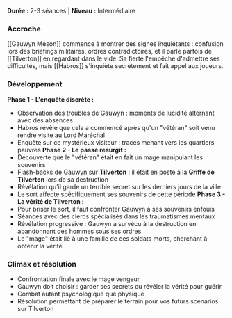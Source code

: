 **Durée :** 2-3 séances | **Niveau :** Intermédiaire
### Accroche

[[Gauwyn Meson]] commence à montrer des signes inquiétants : confusion lors des briefings militaires, ordres contradictoires, et il parle parfois de [[Tilverton]] en regardant dans le vide. Sa fierté l'empêche d'admettre ses difficultés, mais [[Habros]] s'inquiète secrètement et fait appel aux joueurs.
### Développement
**Phase 1 - L'enquête discrète :**
- Observation des troubles de Gauwyn : moments de lucidité alternant avec des absences
- Habros révèle que cela a commencé après qu'un "vétéran" soit venu rendre visite au Lord Maréchal
- Enquête sur ce mystérieux visiteur : traces menant vers les quartiers pauvres
**Phase 2 - Le passé resurgit :**
- Découverte que le "vétéran" était en fait un mage manipulant les souvenirs
- Flash-backs de Gauwyn sur **Tilverton** : il était en poste à la **Griffe de Tilverton** lors de sa destruction
- Révélation qu'il garde un terrible secret sur les derniers jours de la ville
- Le sort affecte spécifiquement ses souvenirs de cette période
**Phase 3 - La vérité de Tilverton :**
- Pour briser le sort, il faut confronter Gauwyn à ses souvenirs enfouis
- Séances avec des clercs spécialisés dans les traumatismes mentaux
- Révélation progressive : Gauwyn a survécu à la destruction en abandonnant des hommes sous ses ordres
- Le "mage" était lié à une famille de ces soldats morts, cherchant à obtenir la vérité
### Climax et résolution
- Confrontation finale avec le mage vengeur
- Gauwyn doit choisir : garder ses secrets ou révéler la vérité pour guérir
- Combat autant psychologique que physique
- Résolution permettant de préparer le terrain pour vos futurs scénarios sur Tilverton